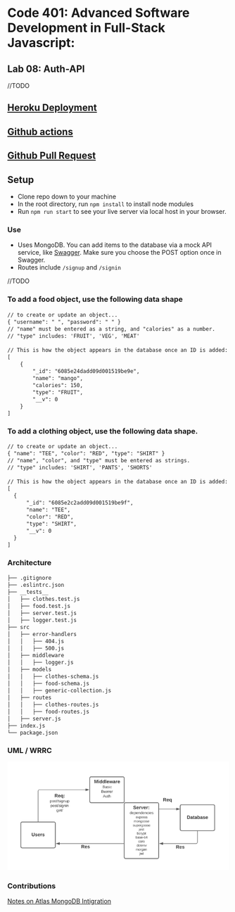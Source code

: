 # Code 401: Advanced Software Development in Full-Stack Javascript: 

## Lab 08: Auth-API

//TODO 
## [Heroku Deployment](https://nbaldwin-api-server.herokuapp.com/clothes)

## [Github actions](https://github.com/nickibaldwin/api-server/actions)

## [Github Pull Request](https://github.com/nickibaldwin/api-server/pull/4)

## Setup

- Clone repo down to your machine
- In the root directory, run `npm install` to install node modules
- Run `npm run start` to see your live server via local host in your browser.

### Use

- Uses MongoDB. You can add items to the database via a mock API service, like [Swagger](https://inspector.swagger.io/builder). Make sure you choose the POST option once in Swagger.
- Routes include `/signup` and `/signin`

//TODO
### To add a food object, use the following data shape

```JS
// to create or update an object...
{ "username": " ", "password": " " }
// "name" must be entered as a string, and "calories" as a number. 
// "type" includes: 'FRUIT', 'VEG', 'MEAT'

// This is how the object appears in the database once an ID is added:
[
    {
        "_id": "6085e24dadd09d001519be9e",
        "name": "mango",
        "calories": 150,
        "type": "FRUIT",
        "__v": 0
    }
]
```

### To add a clothing object, use the following data shape. 

```JS
// to create or update an object...
{ "name": "TEE", "color": "RED", "type": "SHIRT" }
// "name", "color", and "type" must be entered as strings.
// "type" includes: 'SHIRT', 'PANTS', 'SHORTS'

// This is how the object appears in the database once an ID is added:
[
  {
      "_id": "6085e2c2add09d001519be9f",
      "name": "TEE",
      "color": "RED",
      "type": "SHIRT",
      "__v": 0
  }
]
```


### Architecture

```git
├── .gitignore
├── .eslintrc.json
├── __tests__
│   ├── clothes.test.js
│   ├── food.test.js
│   ├── server.test.js
│   ├── logger.test.js
├── src
│   ├── error-handlers
│   │   ├── 404.js
│   │   ├── 500.js
│   ├── middleware
│   │   ├── logger.js
│   ├── models
│   │   ├── clothes-schema.js
│   │   ├── food-schema.js
│   │   ├── generic-collection.js
│   ├── routes
│   │   ├── clothes-routes.js
│   │   ├── food-routes.js
│   ├── server.js
├── index.js
└── package.json
```

### UML / WRRC

![](2021-04-28-15-10-20.png)

### Contributions

[Notes on Atlas MongoDB Intigration](https://github.com/codefellows/seattle-301d72/blob/master/README.md)

